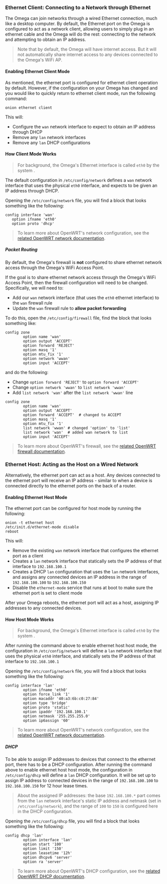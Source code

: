 ### Ethernet Client: Connecting to a Network through Ethernet

The Omega can join networks through a wired Ethernet connection, much like a desktop computer. By default, the Ethernet port on the Omega is configured to act as a network client, allowing users to simply plug in an ethernet cable and the Omega will do the rest: connecting to the network and attempting to obtain an IP address.

> Note that by default, the Omega will have internet access. But it will not automatically share internet access to any devices connected to the Omega's WiFi AP.

#### Enabling Ethernet Client Mode

As mentioned, the ethernet port is configured for ethernet client operation by default. However, if the configuration on your Omega has changed and you would like to quickly return to ethernet client mode, run the following command:

```
onion ethernet client
```

This will:

* Configure the `wan` network interface to expect to obtain an IP address through DHCP
* Remove any `lan` network interfaces 
* Remove any `lan` DHCP configurations

#### How Client Mode Works

> For background, the Omega's Ethernet interface is called `eth0` by the system .

The default configuration in `/etc/config/network` defines a `wan` network interface that uses the physical `eth0` interface, and expects to be given an IP address through DHCP.

Opening the `/etc/config/network` file, you will find a block that looks something like the following:

```
config interface 'wan'
   option ifname 'eth0'
   option proto 'dhcp'   
```

> To learn more about OpenWRT's network configuration, see the [related OpenWRT network documentation](https://openwrt.org/docs/guide-user/base-system/basic-networking).


##### Packet Routing

By default, the Omega's firewall is **not** configured to share ethernet network access through the Omega's WiFi Access Point. 

If the goal is to share ethernet network access through the Omega's WiFi Access Point, then the firewall configuration will need to be changed. Specifically, we will need to:

* Add our `wan` network interface (that uses the `eth0` ethernet interface) to the `wan` firewall rule
* Update the `wan` firewall rule to **allow packet forwarding**


To do this, open the `/etc/config/firewall` file, find the block that looks something like:

```
config zone
        option name 'wan'
        option output 'ACCEPT'
        option forward 'REJECT'
        option masq '1'
        option mtu_fix '1'
        option network 'wwan'
        option input 'ACCEPT'
```

and do the following:

* Change `option forward 'REJECT'` to `option forward 'ACCEPT'`
* Change `option network 'wwan'` to `list network 'wwan'`
* Add `list network 'wan'` after the `list network 'wwan'` line

```
config zone
        option name 'wan'
        option output 'ACCEPT'
        option forward 'ACCEPT'  # changed to ACCEPT
        option masq '1'
        option mtu_fix '1'
        list network 'wwan' # changed 'option' to 'list'
        list network 'wan'  # added wan network to list
        option input 'ACCEPT'
```

> To learn more about OpenWRT's firewall, see the [related OpenWRT firewall documentation](https://openwrt.org/docs/guide-user/firewall/firewall_configuration).


### Ethernet Host: Acting as the Host on a Wired Network

Alternatively, the ethernet port can act as a host. Any devices connected to the ethernet port will receive an IP address - similar to when a device is connected directly to the ethernet ports on the back of a router.

#### Enabling Ethernet Host Mode

The ethernet port can be configured for host mode by running the following:

```
onion -t ethernet host
/etc/init.d/ethernet-mode disable
reboot
```

This will:

* Remove the existing `wan` network interface that configures the ethernet port as a client
* Creates a `lan` network interface that statically sets the IP address of that interface to `192.168.100.1`
* Creates a DHCP `lan` configuration that uses the `lan` network interfaces, and assigns any connected devices an IP address in the range of `192.168.100.100` to `192.168.100.150`
* Disable the `ethernet-mode` service that runs at boot to make sure the ethernet port is set to client mode

After your Omega reboots, the ethernet port will act as a host, assigning IP addresses to any connected devices.

#### How Host Mode Works

> For background, the Omega's Ethernet interface is called `eth0` by the system .

After running the command above to enable ethernet host host mode, the configuration in `/etc/config/network` will define a `lan` network interface that uses the physical `eth0` interface, and statically sets the IP address of that interface to `192.168.100.1`

Opening the `/etc/config/network` file, you will find a block that looks something like the following:

```
config interface 'lan'
        option ifname 'eth0'
        option force_link '1'
        option macaddr '40:a3:6b:c0:27:84'
        option type 'bridge'
        option proto 'static'
        option ipaddr '192.168.100.1'
        option netmask '255.255.255.0'
        option ip6assign '60'
```

> To learn more about OpenWRT's network configuration, see the [related OpenWRT network documentation](https://openwrt.org/docs/guide-user/base-system/basic-networking).


##### DHCP 

To be able to assign IP addresses to devices that connect to the ethernet port, there has to be a DHCP configuration. After running the command above to enable ethernet host host mode, the configuration in `/etc/config/dhcp` will define a `lan` DHCP configuration. It will be set up to assign IP address to connected devices in the range of `192.168.100.100` to `192.168.100.150` for 12 hour lease times.

> About the assigned IP addresses: the base `192.168.100.*` part comes from the `lan` network interface's static IP address and netmask (set in `/etc/config/network`), and the range of `100` to `150` is configured here in the DHCP configuration.

Opening the `/etc/config/dhcp` file, you will find a block that looks something like the following:

```
config dhcp 'lan'
        option interface 'lan'
        option start '100'
        option limit '150'
        option leasetime '12h'
        option dhcpv6 'server'
        option ra 'server'
```

> To learn more about OpenWRT's DHCP configuration, see the [related OpenWRT DHCP documentation](https://openwrt.org/docs/guide-user/base-system/dhcp).
